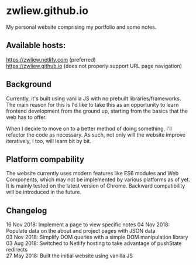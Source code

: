 # zwliew.github.io

My personal website comprising my portfolio and some notes.

## Available hosts:
https://zwliew.netlify.com (preferred)\
https://zwliew.github.io (does not properly support URL page navigation)

## Background
Currently, it's built using vanilla JS with no prebuilt libraries/frameworks.
The main reason for this is I'd like to take this as an opportunity to learn
frontend development from the ground up, starting from the basics that the
web has to offer.

When I decide to move on to a better method of doing something, I'll refactor
the code as necessary. As such, not only will the website improve iteratively,
I too, will learn bit by bit.

## Platform compability
The website currently uses modern features like ES6 modules and Web Components,
which may not be implemented by various platforms as of yet. It is mainly
tested on the latest version of Chrome. Backward compatibility will be
introduced in the future.

## Changelog
16 Nov 2018: Implement a page to view specific notes
04 Nov 2018: Populate data on the about and project pages with JSON data\
03 Nov 2018: Simplify DOM queries with a simple DOM manipulation library\
03 Aug 2018: Switched to Netlify hosting to take advantage of pushState redirects\
27 May 2018: Built the initial website using vanilla JS
